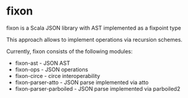 # fixon
fixon is a Scala JSON library with AST implemented as a fixpoint type

This approach allows to implement operations via recursion schemes.

Currently, fixon consists of the following modules:
- fixon-ast - JSON AST
- fixon-ops - JSON operations
- fixon-circe - circe interoperability
- fixon-parser-atto - JSON parse implemented via atto
- fixon-parser-parboiled - JSON parse implemented via parboiled2

